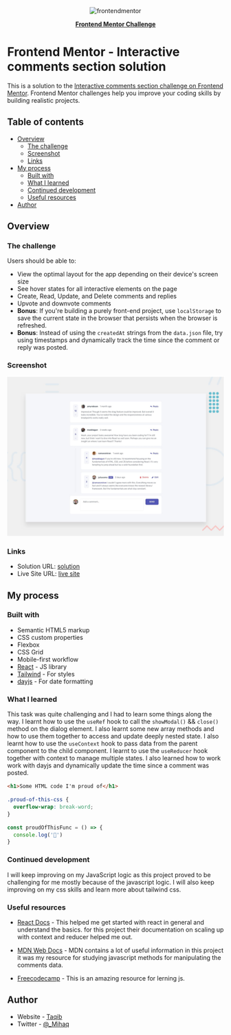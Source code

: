 <div align="center">
  <img src="https://www.frontendmentor.io/static/images/logo-mobile.svg" alt="frontendmentor" width="80">

  <p align="center">
    <a href="https://www.frontendmentor.io/challenges/crowdfunding-product-page-7uvcZe7ZR"><strong>Frontend Mentor Challenge</strong></a>
    <br />
  </p>
</div>

# Frontend Mentor - Interactive comments section solution

This is a solution to the [Interactive comments section challenge on Frontend Mentor](https://www.frontendmentor.io/challenges/interactive-comments-section-iG1RugEG9). Frontend Mentor challenges help you improve your coding skills by building realistic projects.

## Table of contents

- [Overview](#overview)
  - [The challenge](#the-challenge)
  - [Screenshot](#screenshot)
  - [Links](#links)
- [My process](#my-process)
  - [Built with](#built-with)
  - [What I learned](#what-i-learned)
  - [Continued development](#continued-development)
  - [Useful resources](#useful-resources)
- [Author](#author)

## Overview

### The challenge

Users should be able to:

- View the optimal layout for the app depending on their device's screen size
- See hover states for all interactive elements on the page
- Create, Read, Update, and Delete comments and replies
- Upvote and downvote comments
- **Bonus**: If you're building a purely front-end project, use `localStorage` to save the current state in the browser that persists when the browser is refreshed.
- **Bonus**: Instead of using the `createdAt` strings from the `data.json` file, try using timestamps and dynamically track the time since the comment or reply was posted.

### Screenshot

![design](./src/assets/desktop-preview.jpg)

### Links

- Solution URL: [solution](https://your-solution-url.com)
- Live Site URL: [live site](https://your-live-site-url.com)

## My process

### Built with

- Semantic HTML5 markup
- CSS custom properties
- Flexbox
- CSS Grid
- Mobile-first workflow
- [React](https://reactjs.org/) - JS library
- [Tailwind](https://tailwindcss.com/docs) - For styles
- [dayjs](https://day.js.org/) - For date formatting

### What I learned

This task was quite challenging and I had to learn some things along the way. I learnt how to use the `useRef` hook to call the `showModal()` && `close()` method on the dialog element. I also learnt some new array methods and how to use them together to access and update deeply nested state. I also learnt how to use the `useContext` hook to pass data from the parent component to the child component. I learnt to use the `useReducer` hook together with context to manage multiple states.
I also learned how to work work with dayjs and dynamically update the time since a comment was posted.

```html
<h1>Some HTML code I'm proud of</h1>
```

```css
.proud-of-this-css {
  overflow-wrap: break-word;
}
```

```js
const proudOfThisFunc = () => {
  console.log('🎉')
}
```

### Continued development

I will keep improving on my JavaScript logic as this project proved to be challenging for me mostly because of the javascript logic. I will also keep improving on my css skills and learn more about tailwind css.

### Useful resources

- [React Docs](https://react.dev/learn) - This helped me get started with react in general and understand the basics. for this project their documentation on scaling up with context and reducer helped me out.

- [MDN Web Docs](https://developer.mozilla.org/) - MDN contains a lot of useful information in this project it was my resource for studying javascript methods for manipulating the comments data.

- [Freecodecamp](https://www.freecodecamp.org/learn/javascript-algorithms-and-data-structures/) - This is an amazing resource for lerning js.

## Author

- Website - [Taqib](https://github.com/dom-iha)
- Twitter - [@_Mihaq](https://www.twitter.com/_mihaq)
